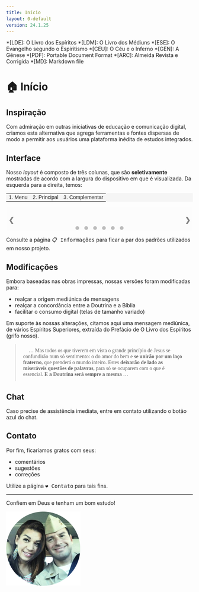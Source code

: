 ```yaml
---
title: Início
layout: 0-default
version: 24.1.25
---
```


<head>
<link href="https://fonts.googleapis.com/css2?family=Zeyada&display=swap" rel="stylesheet">

<style>
.wrapper {
    border-left: 1px solid var(--border-color);
    border-right: 1px solid var(--border-color);
    border-bottom: 1px solid var(--border-color);
    background-color: #eeeeee10
}

.mySlides {
    display: none
}

img {
    vertical-align: middle;
}

/* Slideshow container */
.slideshow-container {
    max-width: 90%;
    position: relative;
    margin: auto;
}

/* Next & previous buttons */
.prev,
.next {
    cursor: pointer;
    position: absolute;
    top: 50%;
    width: auto;
    padding: 16px;
    margin-top: -22px;
    color: grey;
    font-weight: bold;
    font-size: 18px;
    transition: 0.6s ease;
    border-radius: 0 3px 3px 0;
    user-select: none;
    margin-left: -35px;
}

/* Position the "next button" to the right */
.next {
    right: -35px;
    border-radius: 3px 0 0 3px;
}

/* On hover, add a black background color with a little bit see-through */
.prev:hover,
.next:hover {
    background-color: rgba(200, 200, 200.8);
    color: white;
}

/* Caption text */
.text {
    color: grey;
    font-size: 16px;
    padding: 20px 12px;
    position: absolute;
    bottom: -40px;
    width: 100%;
    margin-left: -12px;
    text-align: center;
    font-family: sans-serif;
}

/* Number text (1/3 etc) */
.numbertext {
    color: currentColor;
    font-size: 12px;
    padding: 8px 12px;
    position: absolute;
    top: 0;
    font-family: sans-serif;
}

/* The dots/bullets/indicators */
.dot {
    cursor: pointer;
    height: 10px;
    width: 10px;
    margin: 0 5px;
    background-color: #bbb;
    border-radius: 50%;
    display: inline-block;
    transition: background-color 0.6s ease;
}

.active,
.dot:hover {
    background-color: #717171;
}

/* Fading animation */
.fade {
    animation-name: fade;
    animation-duration: 0.5s;
}

@keyframes fade {
    from {
        opacity: .4
    }

    to {
        opacity: 1
    }
}

/* On smaller screens, decrease text size */
@media only screen and (max-width: 300px) {

    .prev,
    .next,
    .text {
        font-size: 11px
    }
}
</style>
</head>

*[LDE]: O Livro dos Espíritos
*[LDM]: O Livro dos Médiuns
*[ESE]: O Evangelho segundo o Espiritismo
*[CEU]: O Céu e o Inferno
*[GEN]: A Gênese
*[PDF]: Portable Document Format
*[ARC]: Almeida Revista e Corrigida
*[MD]: Markdown file

# <span class="emoji">🏠</span> Início

## Inspiração 

Com admiração em outras iniciativas de educação e comunicação digital, criamos esta alternativa que agrega ferramentas e fontes dispersas de modo a permitir aos usuários uma plataforma inédita de estudos integrados.

## Interface

Nosso <i>layout</i> é composto de três colunas, que são **seletivamente** mostradas de acordo com a largura do dispositivo em que é visualizada. Da esquerda para a direita, temos:

<table style="font-family: sans-serif; font-size: 14px; background-color: #eeeeee80">
  <tbody>
    <tr>
      <td>1. Menu</td>
      <td>2. Principal</td>
      <td>3. Complementar</td>
    </tr>
  </tbody>
</table>

<div class="wrapper">

<br>

<div class="slideshow-container">

<div class="mySlides fade">
  <div class="numbertext">1 / 6</div>
  <img src="../assets/images/doutrina-column-demo-1.png" style="width:100%">
  <div class="text">Adaptação automática</div>
</div>

<div class="mySlides fade">
  <div class="numbertext">2 / 6</div>
  <img src="../assets/images/doutrina-column-demo-2.png" style="width:100%">
  <div class="text">Desktop</div>
</div>

<div class="mySlides fade">
  <div class="numbertext">3 / 6</div>
  <img src="../assets/images/doutrina-column-demo-3.png" style="width:100%">
  <div class="text">Notebook</div>
</div>

<div class="mySlides fade">
    <div class="numbertext">4 / 6</div>
    <img src="../assets/images/doutrina-column-demo-4.png" style="width:100%">
    <div class="text">Tablet</div>
  </div>
  
  <div class="mySlides fade">
    <div class="numbertext">5 / 6</div>
    <img src="../assets/images/doutrina-column-demo-5.png" style="width:100%">
    <div class="text">Mobile (de pé)</div>
  </div>
  
  <div class="mySlides fade">
    <div class="numbertext">6 / 6</div>
    <img src="../assets/images/doutrina-column-demo-6.png" style="width:100%">
    <div class="text">Mobile (deitado)</div>
  </div>

<a class="prev" onclick="plusSlides(-1)">❮</a>
<a class="next" onclick="plusSlides(1)">❯</a>

</div>
<br>

<div style="text-align:center">
  <span class="dot" onclick="currentSlide(1)"></span> 
  <span class="dot" onclick="currentSlide(2)"></span> 
  <span class="dot" onclick="currentSlide(3)"></span>
  <span class="dot" onclick="currentSlide(4)"></span> 
  <span class="dot" onclick="currentSlide(5)"></span> 
  <span class="dot" onclick="currentSlide(6)"></span>
</div>
</div>


<!-- <iframe style="filter: none" src="https://docs.google.com/presentation/d/e/2PACX-1vRESbamVWKVF0_u4WuiG5c4dksBqoLB8F4JR7PYJbIKSZwUIgUilb5MtxrbbvdQpkNvtTEs_iQO0XMW/embed?start=true&loop=true&delayms=2000" frameborder="0" width="100%" height="40%%" allowfullscreen="true" mozallowfullscreen="true" webkitallowfullscreen="true"></iframe> -->

Consulte a página <kbd><a href="./2-info.html" style="text-decoration: none;"><span class="emoji">📋</span> Informações</a></kbd> para ficar a par dos padrões utilizados em nosso projeto.

## Modificações

Embora baseadas nas obras impressas, nossas versões foram modificadas para:

- realçar a origem mediúnica de mensagens
- realçar a concordância entre a Doutrina e a Bíblia
- facilitar o consumo digital (telas de tamanho variado)

Em suporte às nossas alterações, citamos aqui uma mensagem mediúnica, de vários Espíritos Superiores, extraída do Prefácio de O Livro dos Espíritos (grifo nosso).

<blockquote class="spirit" style="font-family: 'Roboto Serif', serif; padding: 10px 20px">
<span class="emoji">👻</span> … Mas todos os que tiverem em vista o grande princípio de Jesus se confundirão num só sentimento: o do amor do bem e <strong>se unirão por um laço fraterno</strong>, que prenderá o mundo inteiro. Estes <strong>deixarão de lado as miseráveis questões de palavras</strong>, para só se ocuparem com o que é essencial. <strong>E a Doutrina será sempre a mesma</strong> … </blockquote>

## Chat

Caso precise de assistência imediata, entre em contato utilizando o botão azul do chat.

<!-- <img src="../assets/images/crisp-logo.svg" width="30" height="30" alt="botão do crisp chat" style="all: unset; height: 30px; vertical-align: text-bottom;"> -->

## Contato

Por fim, ficaríamos gratos com seus:

- comentários
- sugestões
- correções

Utilize a página <kbd><a href="./4-contact.html" style="text-decoration: none;"><span class="emoji">❤️</span> Contato</a></kbd> para tais fins.

---

Confiem em Deus e tenham um bom estudo!

Mai & Sergio
{:.cursive}

<img src="../assets/images/us-round.jpg" width="200" height="200" alt="foto do casal" style="all: unset; background-color: transparent;  margin-top: -30px; width: 200px; overflow:clip !important">

<p>&nbsp;</p>

<script>
let slideIndex = 1;
showSlides(slideIndex);

function plusSlides(n) {
  showSlides(slideIndex += n);
}

function currentSlide(n) {
  showSlides(slideIndex = n);
}

function showSlides(n) {
  let i;
  let slides = document.getElementsByClassName("mySlides");
  let dots = document.getElementsByClassName("dot");
  if (n > slides.length) {slideIndex = 1}    
  if (n < 1) {slideIndex = slides.length}
  for (i = 0; i < slides.length; i++) {
    slides[i].style.display = "none";  
  }
  for (i = 0; i < dots.length; i++) {
    dots[i].className = dots[i].className.replace(" active", "");
  }
  slides[slideIndex-1].style.display = "block";  
  dots[slideIndex-1].className += " active";
}
</script>


